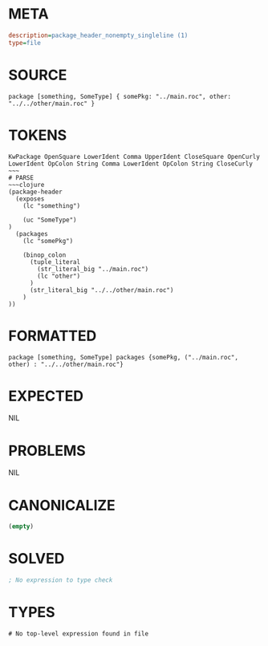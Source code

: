 # META
~~~ini
description=package_header_nonempty_singleline (1)
type=file
~~~
# SOURCE
~~~roc
package [something, SomeType] { somePkg: "../main.roc", other: "../../other/main.roc" }
~~~
# TOKENS
~~~text
KwPackage OpenSquare LowerIdent Comma UpperIdent CloseSquare OpenCurly LowerIdent OpColon String Comma LowerIdent OpColon String CloseCurly ~~~
# PARSE
~~~clojure
(package-header
  (exposes
    (lc "something")

    (uc "SomeType")
)
  (packages
    (lc "somePkg")

    (binop_colon
      (tuple_literal
        (str_literal_big "../main.roc")
        (lc "other")
      )
      (str_literal_big "../../other/main.roc")
    )
))
~~~
# FORMATTED
~~~roc
package [something, SomeType] packages {somePkg, ("../main.roc", other) : "../../other/main.roc"}

~~~
# EXPECTED
NIL
# PROBLEMS
NIL
# CANONICALIZE
~~~clojure
(empty)
~~~
# SOLVED
~~~clojure
; No expression to type check
~~~
# TYPES
~~~roc
# No top-level expression found in file
~~~
